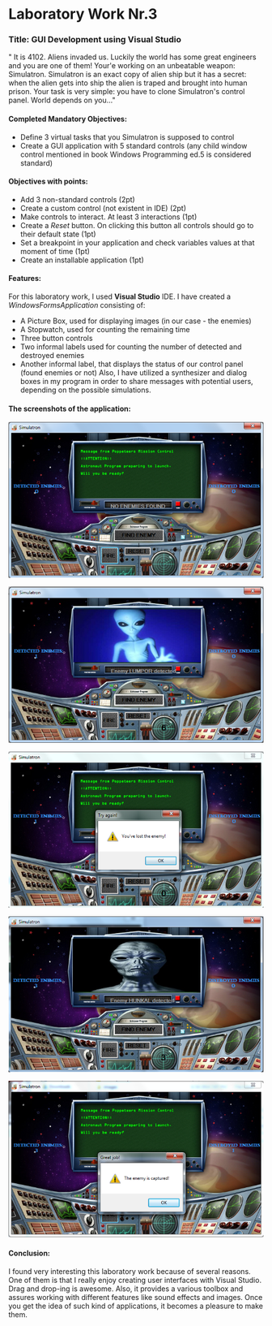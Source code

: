 # Laboratory Work Nr.3

### Title: GUI Development using Visual Studio

" It is 4102. Aliens invaded us. Luckily the world has some great engineers and you are one of them! Your'e working on an unbeatable weapon: Simulatron. Simulatron is an exact copy of alien ship but it has a secret: when the alien gets into ship the alien is traped and brought into human prison. Your task is very simple: you have to clone Simulatron's control panel. World depends on you..."

#### Completed Mandatory Objectives:

   - Define 3 virtual tasks that you Simulatron is supposed to control
   - Create a GUI application with 5 standard controls (any child window control mentioned in book Windows Programming ed.5 is considered standard)


#### Objectives with points:

   - Add 3 non-standard controls (2pt)   
   - Create a custom control (not existent in IDE) (2pt)
   - Make controls to interact. At least 3 interactions (1pt) 
   - Create a _Reset_ button. On clicking this button all controls should go to their default state (1pt)
   - Set a breakpoint in your application and check variables values at that moment of time (1pt)
   - Create an installable application (1pt)


#### Features:

For this laboratory work, I used **Visual Studio** IDE. I have created a _WindowsFormsApplication_ consisting of:
   - A Picture Box, used for displaying images (in our case - the enemies)
   - A Stopwatch, used for counting the remaining time 
   - Three button controls
   - Two informal labels used for counting the number of detected and destroyed enemies
   - Another informal label, that displays the status of our control panel (found enemies or not)
    Also, I have utilized a synthesizer and dialog boxes in my program in order to share messages with potential users, depending on the possible simulations.


#### The screenshots of the application:


   ![main](https://raw.githubusercontent.com/TUM-FAF/FAF-121-Gusan-Gina/master/IDE/Lab2_MIDPS/screenshots/simulatron1.png)

   ![main](https://raw.githubusercontent.com/TUM-FAF/FAF-121-Gusan-Gina/master/IDE/Lab2_MIDPS/screenshots/simulatron2.png)

   ![main](https://raw.githubusercontent.com/TUM-FAF/FAF-121-Gusan-Gina/master/IDE/Lab2_MIDPS/screenshots/simulatron3.png)

   ![main](https://raw.githubusercontent.com/TUM-FAF/FAF-121-Gusan-Gina/master/IDE/Lab2_MIDPS/screenshots/simulatron4.png)

   ![main](https://raw.githubusercontent.com/TUM-FAF/FAF-121-Gusan-Gina/master/IDE/Lab2_MIDPS/screenshots/simulatron5.png)

      
      

#### Conclusion:
 
 I found very interesting this laboratory work because of several reasons. One of them is that I really enjoy creating user interfaces with Visual Studio. Drag and drop-ing is awesome. Also, it provides a various toolbox and assures working with different features like sound effects and images. Once you get the idea of such kind of applications, it becomes a pleasure to make them.
